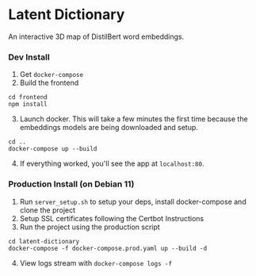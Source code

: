 # Latent Dictionary
An interactive 3D map of DistilBert word embeddings.

### Dev Install
1. Get `docker-compose`
2. Build the frontend
```
cd frontend
npm install
```
3. Launch docker. This will take a few minutes the first time because the embeddings models are being downloaded and setup.
```
cd ..
docker-compose up --build
```
4. If everything worked, you'll see the app at `localhost:80`. 

### Production Install (on Debian 11)
1. Run `server_setup.sh` to setup your deps, install docker-compose and clone the project
2. Setup SSL certificates following the Certbot Instructions
3. Run the project using the production script
```
cd latent-dictionary
docker-compose -f docker-compose.prod.yaml up --build -d
```
4. View logs stream with `docker-compose logs -f`
